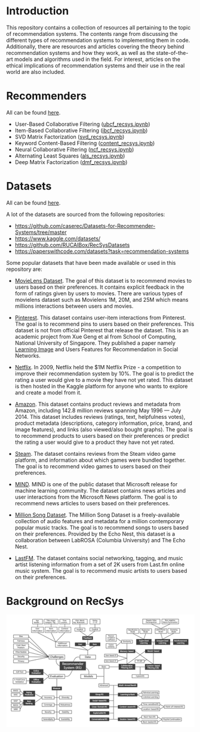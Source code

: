 # Introduction

This repository contains a collection of resources all pertaining to the topic of recommendation systems. The contents range from discussing the different types of recommendation systems to implementing them in code. Additionally, there are resources and articles covering the theory behind recommendation systems and how they work, as well as the state-of-the-art models and algorithms used in the field. For interest, articles on the ethical implications of recommendation systems and their use in the real world are also included.

# Recommenders

All can be found [here](https://github.com/pavsingh7/recommender-systems/blob/main/recommenders/).

- User-Based Collaborative Filtering ([ubcf_recsys.ipynb](https://github.com/pavsingh7/recommender-systems/blob/main/recommenders/ubcf_recsys.ipynb))
- Item-Based Collaborative Filtering ([ibcf_recsys.ipynb](https://github.com/pavsingh7/recommender-systems/blob/main/recommenders/ibcf_recsys.ipynb))
- SVD Matrix Factorization ([svd_recsys.ipynb](https://github.com/pavsingh7/recommender-systems/blob/main/recommenders/svd_recsys.ipynb))
- Keyword Content-Based Filtering ([content_recsys.ipynb](https://github.com/pavsingh7/recommender-systems/blob/main/recommenders/content_recsys.ipynb))
- Neural Collaborative Filtering ([ncf_recsys.ipynb](https://github.com/pavsingh7/recommender-systems/blob/main/recommenders/ncf_recsys.ipynb))
- Alternating Least Squares ([als_recsys.ipynb](https://github.com/pavsingh7/recommender-systems/blob/main/recommenders/als_recsys.ipynb))
- Deep Matrix Factorization ([dmf_recsys.ipynb](https://github.com/pavsingh7/recommender-systems/blob/main/recommenders/dmf_recsys.ipynb))



# Datasets

All can be found [here](https://github.com/pavsingh7/recommender-systems/blob/main/datasets/).

A lot of the datasets are sourced from the following repositories:

- https://github.com/caserec/Datasets-for-Recommender-Systems/tree/master
- https://www.kaggle.com/datasets/
- https://github.com/RUCAIBox/RecSysDatasets
- https://paperswithcode.com/datasets?task=recommendation-systems

Some popular datasets that have been made available or used in this repository are:

- [MovieLens Dataset](https://grouplens.org/datasets/movielens/). The goal of this dataset is to recommend movies to users based on their preferences. It contains explicit feedback in the form of ratings given by users to movies. There are various types of movielens dataset such as Movielens 1M, 20M, and 25M which means millions interactions between users and movies.

- [Pinterest](https://sites.google.com/site/xueatalphabeta/academic-projects). This dataset contains user-item interactions from Pinterest. The goal is to recommend pins to users based on their preferences. This dataset is not from official Pinterest that release the dataset. This is an academic project from Xue Geng et al from School of Computing, National University of Singapore. They published a paper namely [Learning Image](https://www.cv-foundation.org/openaccess/content_iccv_2015/papers/Geng_Learning_Image_and_ICCV_2015_paper.pdf) and Users Features for Recommendation in Social Networks.

- [Netflix](https://www.kaggle.com/netflix-inc/netflix-prize-data). In 2009, Netflix held the $1M Netflix Prize - a competition to improve their recommendation system by 10%. The goal is to predict the rating a user would give to a movie they have not yet rated. This dataset is then hosted in the Kaggle platform for anyone who wants to explore and create a model from it.

- [Amazon](http://jmcauley.ucsd.edu/data/amazon/). This dataset contains product reviews and metadata from Amazon, including 142.8 million reviews spanning May 1996 — July 2014. This dataset includes reviews (ratings, text, helpfulness votes), product metadata (descriptions, category information, price, brand, and image features), and links (also viewed/also bought graphs). The goal is to recommend products to users based on their preferences or predict the rating a user would give to a product they have not yet rated.

- [Steam](https://cseweb.ucsd.edu/~jmcauley/datasets.html#steam_data). The dataset contains reviews from the Steam video game platform, and information about which games were bundled together. The goal is to recommend video games to users based on their preferences.

- [MIND](https://msnews.github.io/). MIND is one of the public dataset that Microsoft release for machine learning community. The dataset contains news articles and user interactions from the Microsoft News platform. The goal is to recommend news articles to users based on their preferences.

- [Million Song Dataset](http://millionsongdataset.com/). The Million Song Dataset is a freely-available collection of audio features and metadata for a million contemporary popular music tracks. The goal is to recommend songs to users based on their preferences. Provided by the Echo Nest, this dataset is a collaboration between LabROSA (Columbia University) and The Echo Nest.

- [LastFM](https://grouplens.org/datasets/hetrec-2011/). The dataset contains social networking, tagging, and music artist listening information from a set of 2K users from Last.fm online music system. The goal is to recommend music artists to users based on their preferences.

# Background on RecSys

![alt text](image.png)
